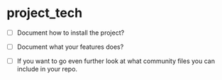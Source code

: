 # project_tech

* [ ] Document how to install the project? 

* [ ] Document what your features does? 

* [ ] If you want to go even further look at what community files you can include in your repo.
